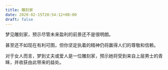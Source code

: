 ```yaml
---
title: 雕刻家
date: 2020-02-15T20:54:12+08:00
draft: false
---
```


梦见雕刻家，预示尽管未来盈利的前景还不是很明朗。

甚至还不如现在有利可图，但你坚定执着的精神仍将赢得人们的尊敬和信赖。

对于女人而言，梦到丈夫或爱人是一位雕刻家，预示她将受到来自上层男士的青睐，并收获由此带来的益处。

